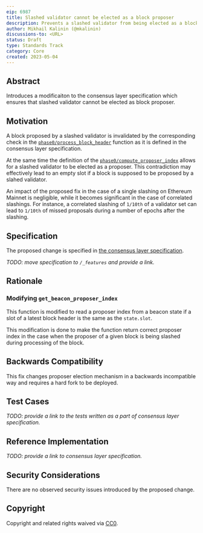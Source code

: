 ```yaml
---
eip: 6987
title: Slashed validator cannot be elected as a block proposer
description: Prevents a slashed validator from being elected as a block proposer
author: Mikhail Kalinin (@mkalinin)
discussions-to: <URL>
status: Draft
type: Standards Track
category: Core
created: 2023-05-04
---
```


## Abstract

Introduces a modificaiton to the consensus layer specification which ensures that slashed validator cannot be elected as block proposer.

## Motivation

A block proposed by a slashed validator is invalidated by the corresponding check in the [`phase0/process_block_header`](https://github.com/ethereum/consensus-specs/blob/3115d1140b23dd4c9c23fbd9e2428186cf816bde/specs/phase0/beacon-chain.md#block-header) function as it is defined in the consensus layer specification.

At the same time the definition of the [`phase0/compute_proposer_index`](https://github.com/ethereum/consensus-specs/blob/3115d1140b23dd4c9c23fbd9e2428186cf816bde/specs/phase0/beacon-chain.md#compute_proposer_index) allows for a slashed validator to be elected as a proposer. This contradiction may effectively lead to an empty slot if a block is supposed to be proposed by a slahed validator.

An impact of the proposed fix in the case of a single slashing on Ethereum Mainnet is negligible, while it becomes significant in the case of correlated slashings. For instance, a correlated slashing of `1/10th` of a validator set can lead to `1/10th` of missed proposals during a number of epochs after the slashing.

## Specification

The proposed change is specified in [the consensus layer specification](https://github.com/ethereum/consensus-specs/blob/82cd2f1f2317f664b7e179acdd898a327e1fe77e/specs/deneb/beacon-chain.md#modified-compute_proposer_index).

_TODO: move specification to `/_features` and provide a link._

## Rationale

### Modifying `get_beacon_proposer_index`

This function is modified to read a proposer index from a beacon state if a slot of a latest block header is the same as the `state.slot`.

This modification is done to make the function return correct proposer index in the case when the proposer of a given block is being slashed during processing of the block.

## Backwards Compatibility

This fix changes proposer election mechanism in a backwards incompatible way and requires a hard fork to be deployed.

## Test Cases

_TODO: provide a link to the tests written as a part of consensus layer specification._

## Reference Implementation

_TODO: provide a link to consensus layer specification._

## Security Considerations

There are no observed security issues introduced by the proposed change.

## Copyright

Copyright and related rights waived via [CC0](../LICENSE.md).
